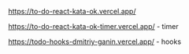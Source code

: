 https://to-do-react-kata-ok.vercel.app/

https://to-do-react-kata-ok-timer.vercel.app/ - timer

https://todo-hooks-dmitriy-ganin.vercel.app/ - hooks

